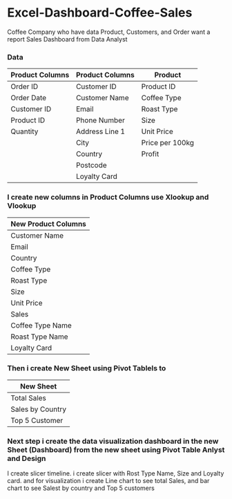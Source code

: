 # Excel-Dashboard-Coffee-Sales

Coffee Company who have data Product, Customers, and Order want a report Sales Dashboard from Data Analyst

### Data
| **Product Columns** | **Product Columns** | **Product** |
| --- | --- | --- |
| Order ID      | Customer ID      | Product ID |
| Order Date    | Customer Name    | Coffee Type |
| Customer ID   | Email            | Roast Type |
| Product ID    | Phone Number     | Size |
| Quantity      | Address Line 1   | Unit Price |
|               | City             | Price per 100kg |
|               | Country          | Profit |
|               | Postcode         | |
|               | Loyalty Card     | |


### I create new columns in **Product Columns** use Xlookup and Vlookup 
| **New Product Columns** |
| --- |
| Customer Name |
| Email |
| Country |
| Coffee Type |
| Roast Type |
| Size |
| Unit Price |
| Sales |
| Coffee Type Name |
| Roast Type Name |
| Loyalty Card |

### Then i create New Sheet using Pivot Tablels to 
| **New Sheet** |
| --- |
| Total Sales |
| Sales by Country |
| Top 5 Customer |

### Next step i create the data visualization dashboard in the new Sheet (**Dashboard**) from the new sheet using Pivot Table Anlyst and Design
I create slicer timeline. i create slicer with Rost Type Name, Size and Loyalty card.
and for visualization i create Line chart to see total Sales, and bar chart to see Salest by country and Top 5 customers























